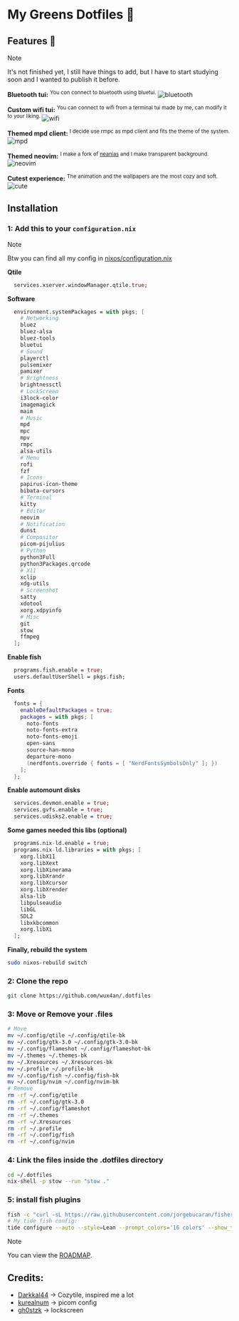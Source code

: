 # My Greens Dotfiles 🌿

## Features 🦝
> [!NOTE]
> It's not finished yet, I still have things to add, but I have to start studying soon and I wanted to publish it before.

**Bluetooth tui:**
<sup>
  You con connect to bluetooth using bluetui.
</sup>
![bluetooth](assets/bluetooth.png)

**Custom wifi tui:**
<sup>
  You can connect to wifi from a terminal tui made by me, can modify it to your liking.
</sup>
![wifi](assets/wifi.png)

**Themed mpd client:**
<sup>
  I decide use rmpc as mpd client and fits the theme of the system.
</sup>
![mpd](assets/mpd.png)

**Themed neovim:**
<sup>
  I make a fork of [neanias](https://github.com/neanias/everforest-nvim) and I make transparent background.
</sup>
![neovim](assets/neovim.png)


**Cutest experience:**
<sup>
  The animation and the wallpapers are the most cozy and soft.
</sup>
![cute](assets/rice.png)

## Installation

### 1: Add this to your `configuration.nix`
> [!NOTE]
> Btw you can find all my config in [nixos/configuration.nix](nixos/configuration.nix)

**Qtile**
``` nix
  services.xserver.windowManager.qtile.true;
```

**Software**
``` nix
  environment.systemPackages = with pkgs; [
    # Networking
    bluez
    bluez-alsa
    bluez-tools
    bluetui
    # Sound
    playerctl
    pulsemixer
    pamixer
    # Brightness
    brightnessctl
    # LockScreen
    i3lock-color
    imagemagick
    maim
    # Music
    mpd
    mpc
    mpv
    rmpc
    alsa-utils
    # Menu
    rofi
    fzf
    # Icons
    papirus-icon-theme
    bibata-cursors
    # Terminal
    kitty
    # Editor
    neovim
    # Notification
    dunst
    # Compositor
    picom-pijulius
    # Python
    python3Full
    python3Packages.qrcode
    # X11
    xclip
    xdg-utils
    # Screenshot
    satty
    xdotool
    xorg.xdpyinfo
    # Misc
    git
    stow
    ffmpeg
  ];
```
**Enable fish**
``` nix
  programs.fish.enable = true;
  users.defaultUserShell = pkgs.fish;
```
**Fonts**
``` nix
  fonts = {
    enableDefaultPackages = true;
    packages = with pkgs; [
      noto-fonts
      noto-fonts-extra
      noto-fonts-emoji
      open-sans
      source-han-mono
      departure-mono
      (nerdfonts.override { fonts = [ "NerdFontsSymbolsOnly" ]; })
    ];
  };
```
**Enable automount disks**
``` nix
  services.devmon.enable = true;
  services.gvfs.enable = true;
  services.udisks2.enable = true;
```
**Some games needed this libs (optional)**
``` nix
  programs.nix-ld.enable = true;
  programs.nix-ld.libraries = with pkgs; [
    xorg.libX11
    xorg.libXext
    xorg.libXinerama
    xorg.libXrandr
    xorg.libXcursor
    xorg.libXrender
    alsa-lib
    libpulseaudio
    libGL
    SDL2
    libxkbcommon
    xorg.libXi
  ];
```
**Finally, rebuild the system**
``` bash
sudo nixos-rebuild switch
```

### 2: **Clone the repo**
``` bash
git clone https://github.com/wux4an/.dotfiles
```

### 3: **Move or Remove your .files**
``` bash
# Move
mv ~/.config/qtile ~/.config/qtile-bk
mv ~/.config/gtk-3.0 ~/.config/gtk-3.0-bk
mv ~/.config/flameshot ~/.config/flameshot-bk
mv ~/.themes ~/.themes-bk
mv ~/.Xresources ~/.Xresources-bk
mv ~/.profile ~/.profile-bk
mv ~/.config/fish ~/.config/fish-bk
mv ~/.config/nvim ~/.config/nvim-bk
# Remove
rm -rf ~/.config/qtile
rm -rf ~/.config/gtk-3.0
rm -rf ~/.config/flameshot
rm -rf ~/.themes
rm -rf ~/.Xresources
rm -rf ~/.profile
rm -rf ~/.config/fish
rm -rf ~/.config/nvim
```

### 4: Link the files inside the .dotfiles directory
``` bash
cd ~/.dotfiles
nix-shell -p stow --run "stow ."
```
### 5: install fish plugins
``` bash
fish -c "curl -sL https://raw.githubusercontent.com/jorgebucaran/fisher/main/functions/fisher.fish | source && fisher update"
# My tide fish config:
tide configure --auto --style=Lean --prompt_colors='16 colors' --show_time=No --lean_prompt_height='One line' --prompt_spacing=Compact --icons='Many icons' --transient=Yes
```

> [!NOTE]
> You can view the [ROADMAP](ROADMAP.md).

## Credits:
+ [Darkkal44](https://github.com/Darkkal44/Cozytile) -> Cozytile, inspired me a lot
+ [kurealnum](https://github.com/kurealnum/dotfiles/blob/main/.config/picom/picom.conf) -> picom config
+ [gh0stzk](https://github.com/gh0stzk/dotfiles/blob/master/config/bspwm/src/ScreenLocker) -> lockscreen

